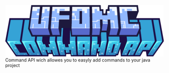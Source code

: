 <img src="command-api.png" width="2048" hight="400"/>
Command API wich allowes you to easyly add commands to your java project
